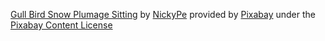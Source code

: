 [Gull Bird Snow Plumage Sitting][1] by [NickyPe][2] provided by [Pixabay][3] under the [Pixabay Content License][4]

[1]: https://pixabay.com/videos/gull-bird-snow-plumage-sitting-191159/
[2]: https://pixabay.com/users/nickype-10327513/
[3]: https://pixabay.com/
[4]: https://pixabay.com/service/terms/
